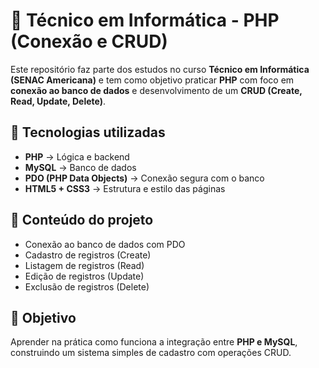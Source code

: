 # 🐘 Técnico em Informática - PHP (Conexão e CRUD)

Este repositório faz parte dos estudos no curso **Técnico em Informática (SENAC Americana)** e tem como objetivo praticar **PHP** com foco em **conexão ao banco de dados** e desenvolvimento de um **CRUD (Create, Read, Update, Delete)**.

## 🚀 Tecnologias utilizadas
- **PHP** → Lógica e backend  
- **MySQL** → Banco de dados  
- **PDO (PHP Data Objects)** → Conexão segura com o banco  
- **HTML5 + CSS3** → Estrutura e estilo das páginas  

## 📂 Conteúdo do projeto
- Conexão ao banco de dados com PDO  
- Cadastro de registros (Create)  
- Listagem de registros (Read)  
- Edição de registros (Update)  
- Exclusão de registros (Delete)  

## 🎯 Objetivo
Aprender na prática como funciona a integração entre **PHP e MySQL**, construindo um sistema simples de cadastro com operações CRUD. 
